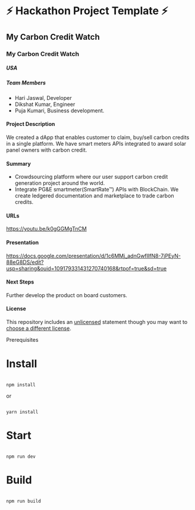
# ⚡ Hackathon Project Template ⚡


## My Carbon Credit Watch
### My Carbon Credit Watch
####

##### USA

##### Team Members
- Hari Jaswal, Developer
- Dikshat Kumar, Engineer
- Puja Kumari, Business development. 


#### Project Description
We created a dApp that enables customer to claim, buy/sell carbon credits in a single platform. We have smart meters APIs integrated to award solar panel owners with carbon credit.


#### Summary
- Crowdsourcing platform where our user support carbon credit generation project around the world.
- Integrate PG&E smartmeter(SmartRate™) APIs with BlockChain. We create ledgered documentation and marketplace to trade carbon credits. 


#### URLs
https://youtu.be/k0gGGMgTnCM 

#### Presentation
https://docs.google.com/presentation/d/1c6MMj_adnGwfIIfN8-7jPEyN-88eG8DS/edit?usp=sharing&ouid=109179331431270740168&rtpof=true&sd=true

#### Next Steps
Further develop the product 
on board customers.

#### License
This repository includes an [unlicensed](http://unlicense.org/) statement though you may want to [choose a different license](https://choosealicense.com/).


Prerequisites

# Install

```

npm install

```

or 

```

yarn install

```

# Start

```

npm run dev

```

# Build

```

npm run build


